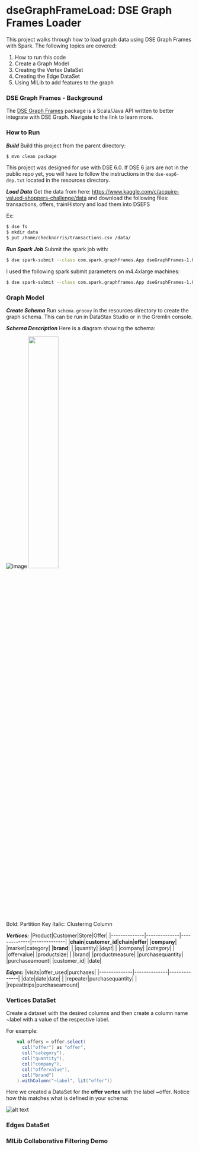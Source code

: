 # dseGraphFrameLoad: DSE Graph Frames Loader

This project walks through how to load graph data using DSE Graph Frames with Spark. The following topics are covered: 
1. How to run this code
2. Create a Graph Model 
3. Creating the Vertex DataSet
4. Creating the Edge DataSet
5. Using MlLib to add features to the graph 

### DSE Graph Frames - Background

The [DSE Graph Frames] package is a Scala/Java API written to better integrate with DSE Graph. Navigate to the link to learn more. 

[DSE Graph Frames]: <https://www.datastax.com/dev/blog/dse-graph-frame>

### How to Run 

***Build***
Build this project from the parent directory:
```sh
$ mvn clean package
```
This project was designed for use with DSE 6.0. If DSE 6 jars are not in the public repo yet, you will have to follow the instructions in the `dse-eap6-dep.txt` located in the resources directory. 

***Load Data***
Get the data from here: https://www.kaggle.com/c/acquire-valued-shoppers-challenge/data and download the following files: transactions, offers, trainHistory and load them into DSEFS

Ex: 
```sh
$ dse fs
$ mkdir data
$ put /home/checknorris/transactions.csv /data/
```

***Run Spark Job***
Submit the spark job with: 

```sh
$ dse spark-submit --class com.spark.graphframes.App dseGraphFrames-1.0-SNAPSHOT.jar
```

I used the following spark submit parameters on m4.4xlarge machines: 
```sh
$ dse spark-submit --class com.spark.graphframes.App dseGraphFrames-1.0-SNAPSHOT.jar --executor-memory=22G
```

### Graph Model 

***Create Schema***
Run `schema.grooxy` in the resources directory to create the graph schema. This can be run in DataStax Studio or in the Gremlin console. 

***Schema Description***
Here is a diagram showing the schema:

![image](https://image.ibb.co/gbU1En/schema_view.png)
<img src="image" width="40%">


Bold: Partition Key
Italic: Clustering Column

***Vertices:***
|Product|Customer|Store|Offer|
|--------------|--------------|--------------|--------------|
|**chain**|**customer_id**|**chain**|**offer**|
|**company**| |market|category|
|**brand**| | |quantity|
|*dept*| | |company|
|*category*| | |offervalue|
|productsize| | |brand|
|productmeasure| 
|purchasequantity|
|purchaseamount|
|customer_id|
|date|

***Edges:***
|visits|offer_used|purchases|
|--------------|--------------|--------------|
|date|date|date|
| |repeater|purchasequantity|
| |repeattrips|purchaseamount|

### Vertices DataSet

Create a dataset with the desired columns and then create a column name ~label with a value of the respective label. 

For example: 
```scala
    val offers = offer.select(
      col("offer") as "offer",
      col("category"),
      col("quantity"),
      col("company"),
      col("offervalue"),
      col("brand")
    ).withColumn("~label", lit("offer"))
```

Here we created a DataSet for the **offer vertex** with the label ~offer. Notice how this matches what is defined in your schema: 

![alt text](https://ibb.co/fT0mfS)

### Edges DataSet

### MlLib Collaborative Filtering Demo 
